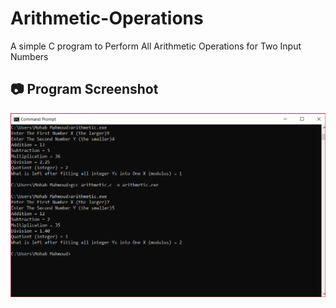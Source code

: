 # Arithmetic-Operations
A simple C program to Perform All Arithmetic Operations for Two Input Numbers
## 📷 Program Screenshot
![Program Output](Arithmetic.PNG)
